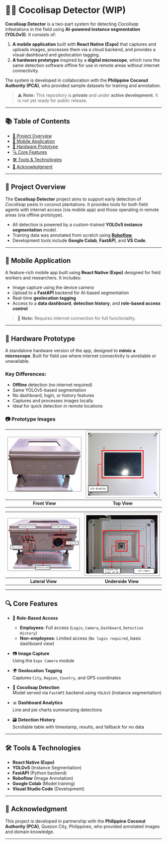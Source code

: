# 📱🔬 Cocolisap Detector (WIP)

**Cocolisap Detector** is a two-part system for detecting *Cocolisap* infestations in the field using **AI-powered instance segmentation (YOLOv5)**. It consists of:

1. **A mobile application** built with **React Native (Expo)** that captures and uploads images, processes them via a cloud backend, and provides a visual dashboard and geolocation tagging.
2. **A hardware prototype** inspired by a **digital microscope**, which runs the same detection software offline for use in remote areas without internet connectivity.

The system is developed in collaboration with the **Philippine Coconut Authority (PCA)**, who provided sample datasets for training and annotation.

> ⚠️ **Note:** This repository is **private** and under **active development**. It is not yet ready for public release.

---

## 📚 Table of Contents

- [🧠 Project Overview](#-project-overview)
- [📱 Mobile Application](#-mobile-application)
- [🔧 Hardware Prototype](#-hardware-prototype)
- [🔍 Core Features](#-core-features)
- [🛠️ Tools & Technologies](#-tools--technologies)
- [🤝 Acknowledgment](#-acknowledgment)

---

## 🧠 Project Overview

The **Cocolisap Detector** project aims to support early detection of *Cocolisap* pests in coconut plantations. It provides tools for both field agents with internet access (via mobile app) and those operating in remote areas (via offline prototype).

- All detection is powered by a custom-trained **YOLOv5 instance segmentation** model.
- Training data was annotated from scratch using **[Roboflow](https://roboflow.com/)**.
- Development tools include **Google Colab**, **FastAPI**, and **VS Code**.

---

## 📱 Mobile Application

A feature-rich mobile app built using **React Native (Expo)** designed for field workers and researchers. It includes:

- Image capture using the device camera
- Upload to a **FastAPI** backend for AI-based segmentation
- Real-time **geolocation tagging**
- Access to a **data dashboard**, **detection history**, and **role-based access control**

> 🛜 **Note:** Requires internet connection for full functionality.

---

## 🔧 Hardware Prototype

A standalone hardware version of the app, designed to **mimic a microscope**. Built for field use where internet connectivity is unreliable or unavailable.

### Key Differences:
- **Offline** detection (no internet required)
- Same YOLOv5-based segmentation
- No dashboard, login, or history features
- Captures and processes images locally
- Ideal for quick detection in remote locations

### 📷 Prototype Images

| ![Front View](Prototype_Images/Front_Prototype.png) | ![Top View](Prototype_Images/Top_Prototype.png) |
|:--:|:--:|
| **Front View** | **Top View** |

| ![Lateral View](Prototype_Images/Lateral_Prototype.png) | ![Underside View](Prototype_Images/Underside_Prototype.png) |
|:--:|:--:|
| **Lateral View** | **Underside View** |

---

## 🔍 Core Features

- 🔐 **Role-Based Access**
  - **Employees**: Full access (`Login`, `Camera`, `Dashboard`, `Detection History`)
  - **Non-employees**: Limited access (`No login required`, basic dashboard view)

- 📷 **Image Capture**  
  Using the `Expo Camera` module

- 🌍 **Geolocation Tagging**  
  Captures `City`, `Region`, `Country`, and GPS coordinates

- 🧠 **Cocolisap Detection**  
  Model served via `FastAPI` backend using `YOLOv5` (instance segmentation)

- 📊 **Dashboard Analytics**  
  Line and pie charts summarizing detections

- 🗃️ **Detection History**  
  Scrollable table with timestamp, results, and fallback for no data

---

## 🛠️ Tools & Technologies

- **React Native (Expo)**
- **YOLOv5** (Instance Segmentation)
- **FastAPI** (Python backend)
- **Roboflow** (Image Annotation)
- **Google Colab** (Model training)
- **Visual Studio Code** (Development)

---

## 🤝 Acknowledgment

This project is developed in partnership with the **Philippine Coconut Authority (PCA)**, Quezon City, Philippines, who provided annotated images and domain knowledge.

---
